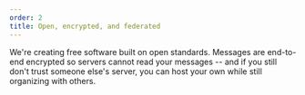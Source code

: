 ```yaml
---
order: 2
title: Open, encrypted, and federated
---
```


We're creating free software built on open standards. Messages are end-to-end
encrypted so servers cannot read your messages -- and if you still don't trust
someone else's server, you can host your own while still organizing with
others.
